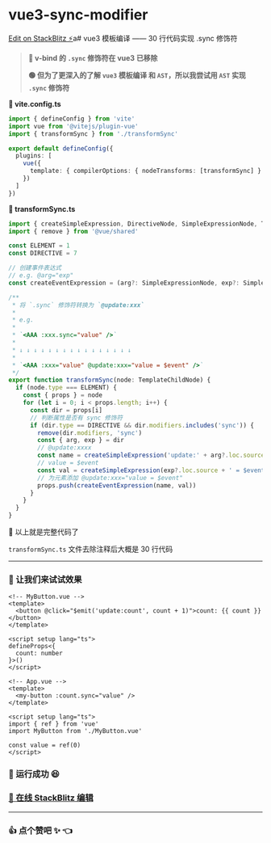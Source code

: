 # vue3-sync-modifier

[Edit on StackBlitz ⚡️](https://stackblitz.com/edit/vitejs-vite-es4rut)a# vue3 模板编译 —— 30 行代码实现 .sync 修饰符

> **🔴 v-bind 的 `.sync` 修饰符在 vue3 已移除**
>
> **🟢 但为了更深入的了解 `vue3` 模板编译 和 `AST`，所以我尝试用 `AST` 实现 `.sync` 修饰符**

**📄 vite.config.ts**

```ts
import { defineConfig } from 'vite'
import vue from '@vitejs/plugin-vue'
import { transformSync } from './transformSync'

export default defineConfig({
  plugins: [
    vue({
      template: { compilerOptions: { nodeTransforms: [transformSync] } }
    })
  ]
})
```

**📄 transformSync.ts**

```ts
import { createSimpleExpression, DirectiveNode, SimpleExpressionNode, TemplateChildNode } from '@vue/compiler-core'
import { remove } from '@vue/shared'

const ELEMENT = 1
const DIRECTIVE = 7

// 创建事件表达式
// e.g. @arg="exp"
const createEventExpression = (arg?: SimpleExpressionNode, exp?: SimpleExpressionNode) => ({ type: DIRECTIVE, name: 'on', arg, exp, loc: undefined, modifiers: [] } as unknown as DirectiveNode)

/**
 * 将 `.sync` 修饰符转换为 `@update:xxx`
 *
 * e.g.
 *
 * `<AAA :xxx.sync="value" />`
 *
 * ↓ ↓ ↓ ↓ ↓ ↓ ↓ ↓ ↓ ↓ ↓ ↓ ↓ ↓ ↓ ↓
 *
 * `<AAA :xxx="value" @update:xxx="value = $event" />`
 */
export function transformSync(node: TemplateChildNode) {
  if (node.type === ELEMENT) {
    const { props } = node
    for (let i = 0; i < props.length; i++) {
      const dir = props[i]
      // 判断属性是否有 sync 修饰符
      if (dir.type == DIRECTIVE && dir.modifiers.includes('sync')) {
        remove(dir.modifiers, 'sync')
        const { arg, exp } = dir
        // @update:xxxx
        const name = createSimpleExpression('update:' + arg?.loc.source, true)
        // value = $event
        const val = createSimpleExpression(exp?.loc.source + ' = $event')
        // 为元素添加 @update:xxx="value = $event"
        props.push(createEventExpression(name, val))
      }
    }
  }
}
```

🔺 以上就是完整代码了

`transformSync.ts` 文件去除注释后大概是 30 行代码

---

### 🎃 让我们来试试效果

```vue
<!-- MyButton.vue -->
<template>
  <button @click="$emit('update:count', count + 1)">count: {{ count }}</button>
</template>

<script setup lang="ts">
defineProps<{
  count: number
}>()
</script>
```

```vue
<!-- App.vue -->
<template>
  <my-button :count.sync="value" />
</template>

<script setup lang="ts">
import { ref } from 'vue'
import MyButton from './MyButton.vue'

const value = ref(0)
</script>
```

### 🚀 运行成功 😆

### [🚀 在线 StackBlitz 编辑](https://stackblitz.com/edit/vitejs-vite-es4rut?file=src%2FApp.vue&terminal=dev)

---

### 👍 点个赞吧 ✨ 👈
